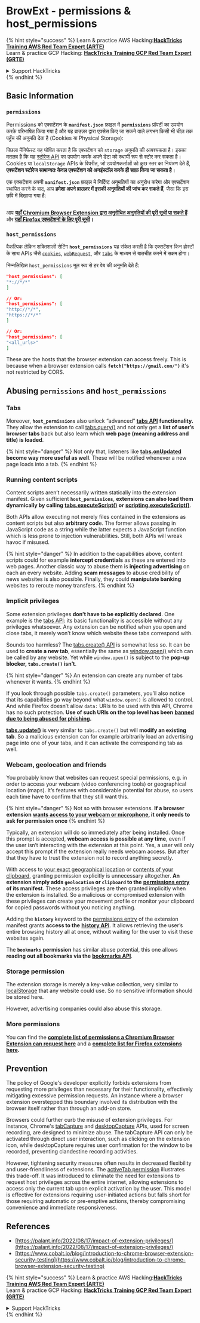 # BrowExt - permissions & host\_permissions

{% hint style="success" %}
Learn & practice AWS Hacking:<img src="/.gitbook/assets/arte.png" alt="" data-size="line">[**HackTricks Training AWS Red Team Expert (ARTE)**](https://training.hacktricks.xyz/courses/arte)<img src="/.gitbook/assets/arte.png" alt="" data-size="line">\
Learn & practice GCP Hacking: <img src="/.gitbook/assets/grte.png" alt="" data-size="line">[**HackTricks Training GCP Red Team Expert (GRTE)**<img src="/.gitbook/assets/grte.png" alt="" data-size="line">](https://training.hacktricks.xyz/courses/grte)

<details>

<summary>Support HackTricks</summary>

* Check the [**subscription plans**](https://github.com/sponsors/carlospolop)!
* **Join the** 💬 [**Discord group**](https://discord.gg/hRep4RUj7f) or the [**telegram group**](https://t.me/peass) or **follow** us on **Twitter** 🐦 [**@hacktricks\_live**](https://twitter.com/hacktricks\_live)**.**
* **Share hacking tricks by submitting PRs to the** [**HackTricks**](https://github.com/carlospolop/hacktricks) and [**HackTricks Cloud**](https://github.com/carlospolop/hacktricks-cloud) github repos.

</details>
{% endhint %}

## Basic Information

### **`permissions`**

Permissions को एक्सटेंशन के **`manifest.json`** फ़ाइल में **`permissions`** प्रॉपर्टी का उपयोग करके परिभाषित किया गया है और यह ब्राउज़र द्वारा एक्सेस किए जा सकने वाले लगभग किसी भी चीज़ तक पहुँच की अनुमति देता है (Cookies या Physical Storage):

पिछला मैनिफेस्ट यह घोषित करता है कि एक्सटेंशन को `storage` अनुमति की आवश्यकता है। इसका मतलब है कि यह [स्टोरेज API](https://developer.mozilla.org/en-US/docs/Mozilla/Add-ons/WebExtensions/API/storage) का उपयोग करके अपने डेटा को स्थायी रूप से स्टोर कर सकता है। Cookies या `localStorage` APIs के विपरीत, जो उपयोगकर्ताओं को कुछ स्तर का नियंत्रण देते हैं, **एक्सटेंशन स्टोरेज सामान्यतः केवल एक्सटेंशन को अनइंस्टॉल करके ही साफ़ किया जा सकता है**।

एक एक्सटेंशन अपनी **`manifest.json`** फ़ाइल में निर्दिष्ट अनुमतियों का अनुरोध करेगा और एक्सटेंशन स्थापित करने के बाद, आप **हमेशा अपने ब्राउज़र में इसकी अनुमतियों की जांच कर सकते हैं**, जैसा कि इस छवि में दिखाया गया है:

<figure><img src="../../.gitbook/assets/image (18).png" alt=""><figcaption></figcaption></figure>

आप [**यहाँ Chromium Browser Extension द्वारा अनुरोधित अनुमतियों की पूरी सूची पा सकते हैं**](https://developer.chrome.com/docs/extensions/develop/concepts/declare-permissions#permissions) और [**यहाँ Firefox एक्सटेंशनों के लिए पूरी सूची**](https://developer.mozilla.org/en-US/docs/Mozilla/Add-ons/WebExtensions/manifest.json/permissions#api\_permissions)**।**

### `host_permissions`

वैकल्पिक लेकिन शक्तिशाली सेटिंग **`host_permissions`** यह संकेत करती है कि एक्सटेंशन किन होस्टों के साथ APIs जैसे [`cookies`](https://developer.mozilla.org/en-US/docs/Mozilla/Add-ons/WebExtensions/API/cookies), [`webRequest`](https://developer.mozilla.org/en-US/docs/Mozilla/Add-ons/WebExtensions/API/webRequest), और [`tabs`](https://developer.mozilla.org/en-US/docs/Mozilla/Add-ons/WebExtensions/API/tabs) के माध्यम से बातचीत करने में सक्षम होगा।

निम्नलिखित `host_permissions` मूल रूप से हर वेब की अनुमति देते हैं:
```json
"host_permissions": [
"*://*/*"
]

// Or:
"host_permissions": [
"http://*/*",
"https://*/*"
]

// Or:
"host_permissions": [
"<all_urls>"
]
```
These are the hosts that the browser extension can access freely. This is because when a browser extension calls **`fetch("https://gmail.com/")`** it's not restricted by CORS.

## Abusing `permissions` and `host_permissions`

### Tabs

Moreover, **`host_permissions`** also unlock “advanced” [**tabs API**](https://developer.mozilla.org/en-US/docs/Mozilla/Add-ons/WebExtensions/API/tabs) **functionality.** They allow the extension to call [tabs.query()](https://developer.mozilla.org/en-US/docs/Mozilla/Add-ons/WebExtensions/API/tabs/query) and not only get a **list of user’s browser tabs** back but also learn which **web page (meaning address and title) is loaded**.

{% hint style="danger" %}
Not only that, listeners like [**tabs.onUpdated**](https://developer.mozilla.org/en-US/docs/Mozilla/Add-ons/WebExtensions/API/tabs/onUpdated) **become way more useful as well**. These will be notified whenever a new page loads into a tab.
{% endhint %}

### Running content scripts <a href="#running-content-scripts" id="running-content-scripts"></a>

Content scripts aren’t necessarily written statically into the extension manifest. Given sufficient **`host_permissions`**, **extensions can also load them dynamically by calling** [**tabs.executeScript()**](https://developer.mozilla.org/en-US/docs/Mozilla/Add-ons/WebExtensions/API/tabs/executeScript) **or** [**scripting.executeScript()**](https://developer.mozilla.org/en-US/docs/Mozilla/Add-ons/WebExtensions/API/scripting/executeScript).

Both APIs allow executing not merely files contained in the extensions as content scripts but also **arbitrary cod**e. The former allows passing in JavaScript code as a string while the latter expects a JavaScript function which is less prone to injection vulnerabilities. Still, both APIs will wreak havoc if misused.

{% hint style="danger" %}
In addition to the capabilities above, content scripts could for example **intercept credentials** as these are entered into web pages. Another classic way to abuse them is **injecting advertising** on each an every website. Adding **scam messages** to abuse credibility of news websites is also possible. Finally, they could **manipulate banking** websites to reroute money transfers.
{% endhint %}

### Implicit privileges <a href="#implicit-privileges" id="implicit-privileges"></a>

Some extension privileges **don’t have to be explicitly declared**. One example is the [tabs API](https://developer.mozilla.org/en-US/docs/Mozilla/Add-ons/WebExtensions/API/tabs): its basic functionality is accessible without any privileges whatsoever. Any extension can be notified when you open and close tabs, it merely won’t know which website these tabs correspond with.

Sounds too harmless? The [tabs.create() API](https://developer.mozilla.org/en-US/docs/Mozilla/Add-ons/WebExtensions/API/tabs/create) is somewhat less so. It can be used to **create a new tab**, essentially the same as [window.open()](https://developer.mozilla.org/en-US/docs/Web/API/Window/open) which can be called by any website. Yet while `window.open()` is subject to the **pop-up blocker, `tabs.create()` isn’t**.

{% hint style="danger" %}
An extension can create any number of tabs whenever it wants.
{% endhint %}

If you look through possible `tabs.create()` parameters, you’ll also notice that its capabilities go way beyond what `window.open()` is allowed to control. And while Firefox doesn’t allow `data:` URIs to be used with this API, Chrome has no such protection. **Use of such URIs on the top level has been** [**banned due to being abused for phishing**](https://bugzilla.mozilla.org/show\_bug.cgi?id=1331351)**.**

[**tabs.update()**](https://developer.mozilla.org/en-US/docs/Mozilla/Add-ons/WebExtensions/API/tabs/update) is very similar to `tabs.create()` but will **modify an existing tab**. So a malicious extension can for example arbitrarily load an advertising page into one of your tabs, and it can activate the corresponding tab as well.

### Webcam, geolocation and friends <a href="#webcam-geolocation-and-friends" id="webcam-geolocation-and-friends"></a>

You probably know that websites can request special permissions, e.g. in order to access your webcam (video conferencing tools) or geographical location (maps). It’s features with considerable potential for abuse, so users each time have to confirm that they still want this.

{% hint style="danger" %}
Not so with browser extensions. **If a browser extension** [**wants access to your webcam or microphone**](https://developer.mozilla.org/en-US/docs/Web/API/MediaDevices/getUserMedia)**, it only needs to ask for permission once**
{% endhint %}

Typically, an extension will do so immediately after being installed. Once this prompt is accepted, **webcam access is possible at any time**, even if the user isn’t interacting with the extension at this point. Yes, a user will only accept this prompt if the extension really needs webcam access. But after that they have to trust the extension not to record anything secretly.

With access to [your exact geographical location](https://developer.mozilla.org/en-US/docs/Web/API/Geolocation) or [contents of your clipboard](https://developer.mozilla.org/en-US/docs/Web/API/Clipboard\_API), granting permission explicitly is unnecessary altogether. **An extension simply adds `geolocation` or `clipboard` to the** [**permissions entry**](https://developer.mozilla.org/en-US/docs/Mozilla/Add-ons/WebExtensions/manifest.json/permissions) **of its manifest**. These access privileges are then granted implicitly when the extension is installed. So a malicious or compromised extension with these privileges can create your movement profile or monitor your clipboard for copied passwords without you noticing anything.

Adding the **`history`** keyword to the [permissions entry](https://developer.mozilla.org/en-US/docs/Mozilla/Add-ons/WebExtensions/manifest.json/permissions) of the extension manifest grants **access to the** [**history API**](https://developer.mozilla.org/en-US/docs/Mozilla/Add-ons/WebExtensions/API/history). It allows retrieving the user’s entire browsing history all at once, without waiting for the user to visit these websites again.

The **`bookmarks`** **permission** has similar abuse potential, this one allows **reading out all bookmarks via the** [**bookmarks API**](https://developer.mozilla.org/en-US/docs/Mozilla/Add-ons/WebExtensions/API/bookmarks).

### Storage permission <a href="#the-storage-permission" id="the-storage-permission"></a>

The extension storage is merely a key-value collection, very similar to [localStorage](https://developer.mozilla.org/en-US/docs/Web/API/Window/localStorage) that any website could use. So no sensitive information should be stored here.

However, advertising companies could also abuse this storage.

### More permissions

You can find the [**complete list of permissions a Chromium Browser Extension can request here**](https://developer.chrome.com/docs/extensions/develop/concepts/declare-permissions#permissions) and a [**complete list for Firefox extensions here**](https://developer.mozilla.org/en-US/docs/Mozilla/Add-ons/WebExtensions/manifest.json/permissions#api\_permissions)**.**

## Prevention <a href="#why-not-restrict-extension-privileges" id="why-not-restrict-extension-privileges"></a>

The policy of Google's developer explicitly forbids extensions from requesting more privileges than necessary for their functionality, effectively mitigating excessive permission requests. An instance where a browser extension overstepped this boundary involved its distribution with the browser itself rather than through an add-on store.

Browsers could further curb the misuse of extension privileges. For instance, Chrome's [tabCapture](https://developer.chrome.com/docs/extensions/reference/tabCapture/) and [desktopCapture](https://developer.chrome.com/docs/extensions/reference/desktopCapture/) APIs, used for screen recording, are designed to minimize abuse. The tabCapture API can only be activated through direct user interaction, such as clicking on the extension icon, while desktopCapture requires user confirmation for the window to be recorded, preventing clandestine recording activities.

However, tightening security measures often results in decreased flexibility and user-friendliness of extensions. The [activeTab permission](https://developer.mozilla.org/en-US/docs/Mozilla/Add-ons/WebExtensions/manifest.json/permissions#activetab\_permission) illustrates this trade-off. It was introduced to eliminate the need for extensions to request host privileges across the entire internet, allowing extensions to access only the current tab upon explicit activation by the user. This model is effective for extensions requiring user-initiated actions but falls short for those requiring automatic or pre-emptive actions, thereby compromising convenience and immediate responsiveness.

## **References**

* [https://palant.info/2022/08/17/impact-of-extension-privileges/](https://palant.info/2022/08/17/impact-of-extension-privileges/)
* [https://www.cobalt.io/blog/introduction-to-chrome-browser-extension-security-testing](https://www.cobalt.io/blog/introduction-to-chrome-browser-extension-security-testing)

{% hint style="success" %}
Learn & practice AWS Hacking:<img src="/.gitbook/assets/arte.png" alt="" data-size="line">[**HackTricks Training AWS Red Team Expert (ARTE)**](https://training.hacktricks.xyz/courses/arte)<img src="/.gitbook/assets/arte.png" alt="" data-size="line">\
Learn & practice GCP Hacking: <img src="/.gitbook/assets/grte.png" alt="" data-size="line">[**HackTricks Training GCP Red Team Expert (GRTE)**<img src="/.gitbook/assets/grte.png" alt="" data-size="line">](https://training.hacktricks.xyz/courses/grte)

<details>

<summary>Support HackTricks</summary>

* Check the [**subscription plans**](https://github.com/sponsors/carlospolop)!
* **Join the** 💬 [**Discord group**](https://discord.gg/hRep4RUj7f) or the [**telegram group**](https://t.me/peass) or **follow** us on **Twitter** 🐦 [**@hacktricks\_live**](https://twitter.com/hacktricks\_live)**.**
* **Share hacking tricks by submitting PRs to the** [**HackTricks**](https://github.com/carlospolop/hacktricks) and [**HackTricks Cloud**](https://github.com/carlospolop/hacktricks-cloud) github repos.

</details>
{% endhint %}
